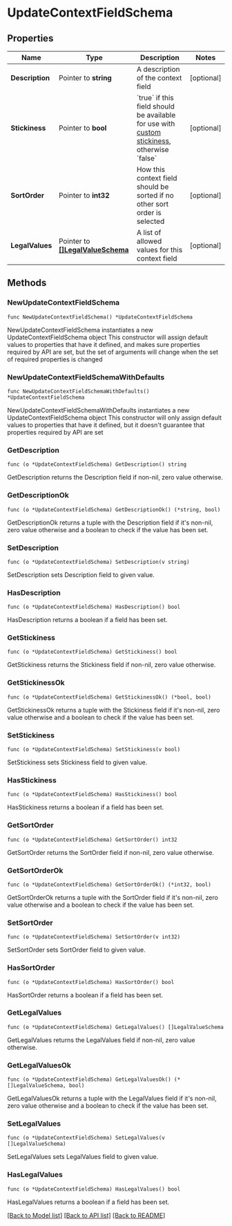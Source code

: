 # UpdateContextFieldSchema

## Properties

Name | Type | Description | Notes
------------ | ------------- | ------------- | -------------
**Description** | Pointer to **string** | A description of the context field | [optional] 
**Stickiness** | Pointer to **bool** | &#x60;true&#x60; if this field should be available for use with [custom stickiness](https://docs.getunleash.io/reference/stickiness#custom-stickiness), otherwise &#x60;false&#x60; | [optional] 
**SortOrder** | Pointer to **int32** | How this context field should be sorted if no other sort order is selected | [optional] 
**LegalValues** | Pointer to [**[]LegalValueSchema**](LegalValueSchema.md) | A list of allowed values for this context field | [optional] 

## Methods

### NewUpdateContextFieldSchema

`func NewUpdateContextFieldSchema() *UpdateContextFieldSchema`

NewUpdateContextFieldSchema instantiates a new UpdateContextFieldSchema object
This constructor will assign default values to properties that have it defined,
and makes sure properties required by API are set, but the set of arguments
will change when the set of required properties is changed

### NewUpdateContextFieldSchemaWithDefaults

`func NewUpdateContextFieldSchemaWithDefaults() *UpdateContextFieldSchema`

NewUpdateContextFieldSchemaWithDefaults instantiates a new UpdateContextFieldSchema object
This constructor will only assign default values to properties that have it defined,
but it doesn't guarantee that properties required by API are set

### GetDescription

`func (o *UpdateContextFieldSchema) GetDescription() string`

GetDescription returns the Description field if non-nil, zero value otherwise.

### GetDescriptionOk

`func (o *UpdateContextFieldSchema) GetDescriptionOk() (*string, bool)`

GetDescriptionOk returns a tuple with the Description field if it's non-nil, zero value otherwise
and a boolean to check if the value has been set.

### SetDescription

`func (o *UpdateContextFieldSchema) SetDescription(v string)`

SetDescription sets Description field to given value.

### HasDescription

`func (o *UpdateContextFieldSchema) HasDescription() bool`

HasDescription returns a boolean if a field has been set.

### GetStickiness

`func (o *UpdateContextFieldSchema) GetStickiness() bool`

GetStickiness returns the Stickiness field if non-nil, zero value otherwise.

### GetStickinessOk

`func (o *UpdateContextFieldSchema) GetStickinessOk() (*bool, bool)`

GetStickinessOk returns a tuple with the Stickiness field if it's non-nil, zero value otherwise
and a boolean to check if the value has been set.

### SetStickiness

`func (o *UpdateContextFieldSchema) SetStickiness(v bool)`

SetStickiness sets Stickiness field to given value.

### HasStickiness

`func (o *UpdateContextFieldSchema) HasStickiness() bool`

HasStickiness returns a boolean if a field has been set.

### GetSortOrder

`func (o *UpdateContextFieldSchema) GetSortOrder() int32`

GetSortOrder returns the SortOrder field if non-nil, zero value otherwise.

### GetSortOrderOk

`func (o *UpdateContextFieldSchema) GetSortOrderOk() (*int32, bool)`

GetSortOrderOk returns a tuple with the SortOrder field if it's non-nil, zero value otherwise
and a boolean to check if the value has been set.

### SetSortOrder

`func (o *UpdateContextFieldSchema) SetSortOrder(v int32)`

SetSortOrder sets SortOrder field to given value.

### HasSortOrder

`func (o *UpdateContextFieldSchema) HasSortOrder() bool`

HasSortOrder returns a boolean if a field has been set.

### GetLegalValues

`func (o *UpdateContextFieldSchema) GetLegalValues() []LegalValueSchema`

GetLegalValues returns the LegalValues field if non-nil, zero value otherwise.

### GetLegalValuesOk

`func (o *UpdateContextFieldSchema) GetLegalValuesOk() (*[]LegalValueSchema, bool)`

GetLegalValuesOk returns a tuple with the LegalValues field if it's non-nil, zero value otherwise
and a boolean to check if the value has been set.

### SetLegalValues

`func (o *UpdateContextFieldSchema) SetLegalValues(v []LegalValueSchema)`

SetLegalValues sets LegalValues field to given value.

### HasLegalValues

`func (o *UpdateContextFieldSchema) HasLegalValues() bool`

HasLegalValues returns a boolean if a field has been set.


[[Back to Model list]](../README.md#documentation-for-models) [[Back to API list]](../README.md#documentation-for-api-endpoints) [[Back to README]](../README.md)


